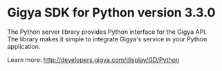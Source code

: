 Gigya SDK for Python version 3.3.0
===================================
The Python server library provides Python interface for the Gigya API.  
The library makes it simple to integrate Gigya's service in your Python application.

Learn more: http://developers.gigya.com/display/GD/Python
